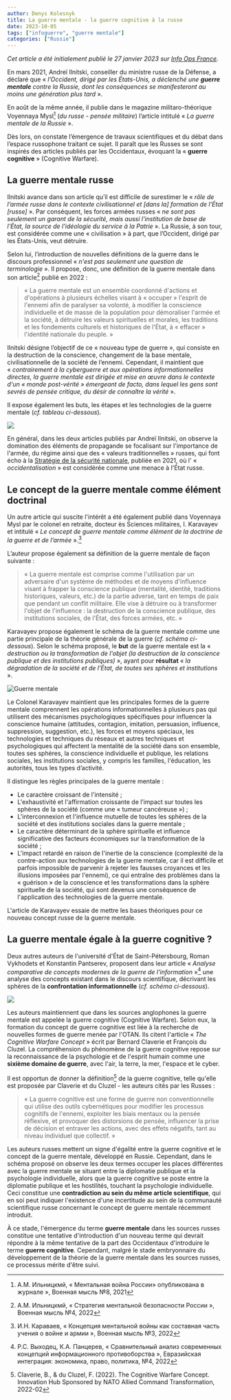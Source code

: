 ```yaml
---
author: Denys Kolesnyk
title: La guerre mentale - la guerre cognitive à la russe
date: 2023-10-05
tags: ["infoguerre", "guerre mentale"]
categories: ["Russie"]
---
```


*Cet article a été initialement publié le 27 janvier 2023 sur [Info Ops France](https://infoops.fr/posts/la-guerre-mentale-la-guerre-cognitive-a-la-russe/).*

En mars 2021, Andreï Ilnitski, conseiller du ministre russe de la Défense, a déclaré que « *l’Occident, dirigé par les États-Unis, a déclenché une **guerre mentale** contre la Russie, dont les conséquences se manifesteront au moins une génération plus tard* ».

En août de la même année, il publie dans le magazine militaro-théorique Voyennaya Mysl[^1] (*du russe - pensée militaire*) l’article intitulé « *La guerre mentale de la Russie* ».

Dès lors, on constate l’émergence de travaux scientifiques et du débat dans l’espace russophone traitant ce sujet. Il paraît que les Russes se sont inspirés des articles publiés par les Occidentaux, évoquant la « **guerre cognitive** » (Cognitive Warfare).

## La guerre mentale russe

Ilnitski avance dans son article qu’il est difficile de surestimer le « *rôle de l’armée russe dans le contexte civilisationnel et \[dans la] formation de l’État \[russe]* ». Par conséquent, les forces armées russes « *ne sont pas seulement un garant de la sécurité, mais aussi l'institution de base de l'État, la source de l'idéologie du service à la Patrie* ». La Russie, à son tour, est considérée comme une « civilisation » à part, que l’Occident, dirigé par les États-Unis, veut détruire.

Selon lui, l’introduction de nouvelles définitions de la guerre dans le discours professionnel « *n'est pas seulement une question de terminologie* ». Il propose, donc, une définition de la guerre mentale dans son article[^2] publié en 2022 :

> « La guerre mentale est un ensemble coordonné d'actions et d'opérations à plusieurs échelles visant à « occuper » l'esprit de l'ennemi afin de paralyser sa volonté, à modifier la conscience individuelle et de masse de la population pour démoraliser l'armée et la société, à détruire les valeurs spirituelles et morales, les traditions et les fondements culturels et historiques de l'État, à « effacer » l'identité nationale du peuple. »

Ilnitski désigne l’objectif de ce « nouveau type de guerre », qui consiste en la destruction de la conscience, changement de la base mentale, civilisationnelle de la société de l’ennemi. Cependant, il maintient que « *contrairement à la cyberguerre et aux opérations informationnelles directes, la guerre mentale est dirigée et mise en œuvre dans le contexte d'un « monde post-vérité » émergeant de facto, dans lequel les gens sont sevrés de pensée critique, du désir de connaître la vérité* ».

Il expose également les buts, les étapes et les technologies de la guerre mentale (*cf. tableau ci-dessous*).

![](/images/tableau-buts-guerre-mentale.jpg)

En général, dans les deux articles publiés par Andreï Ilnitski, on observe la domination des éléments de propagande se focalisant sur l'importance de l'armée, du régime ainsi que des « valeurs traditionnelles » russes, qui font écho à la [Stratégie de la sécurité nationale](https://kolesnyk.fr/posts/la-russie-se-dote-dune-nouvelle-strategie-de-la-securite-nationale/), publiée en 2021, où l' « *occidentalisation* » est considérée comme une menace à l'État russe.

## Le concept de la guerre mentale comme élément doctrinal

Un autre article qui suscite l'intérêt a été également publié dans Voyennaya Mysl par le colonel en retraite, docteur ès Sciences militaires, I. Karavayev et intitulé « *Le concept de guerre mentale comme élément de la doctrine de la guerre et de l’armée* ».[^3]

L’auteur propose également sa définition de la guerre mentale de façon suivante :

> « La guerre mentale est comprise comme l'utilisation par un adversaire d'un système de méthodes et de moyens d'influence visant à frapper la conscience publique (mentalité, identité, traditions historiques, valeurs, etc.) de la partie adverse, tant en temps de paix que pendant un conflit militaire. Elle vise à détruire ou à transformer l'objet de l'influence : la destruction de la conscience publique, des institutions sociales, de l'État, des forces armées, etc. »

Karavayev propose également le schéma de la guerre mentale comme une partie principale de la théorie générale de la guerre (*cf. schéma ci-dessous*). Selon le schéma proposé, le **but** de la guerre mentale est la « *destruction ou la transformation de l'objet (la destruction de la conscience publique et des institutions publiques)* », ayant pour **résultat** « *la dégradation de la société et de l'État, de toutes ses sphères et institutions* ».

![Guerre mentale](/images/guerre_mentale_chart.jpg)

Le Colonel Karavayev maintient que les principales formes de la guerre mentale comprennent les opérations informationnelles à plusieurs pas qui utilisent des mécanismes psychologiques spécifiques pour influencer la conscience humaine (attitudes, contagion, imitation, persuasion, influence, suppression, suggestion, etc.), les forces et moyens spéciaux, les technologies et techniques du réseaux et autres techniques et psychologiques qui affectent la mentalité de la société dans son ensemble, toutes ses sphères, la conscience individuelle et publique, les relations sociales, les institutions sociales, y compris les familles, l'éducation, les autorités, tous les types d’activité.

Il distingue les règles principales de la guerre mentale :

* Le caractère croissant de l'intensité ;
* L'exhaustivité et l'affirmation croissante de l’impact sur toutes les sphères de la société (comme une « tumeur cancéreuse ») ;
* L'interconnexion et l'influence mutuelle de toutes les sphères de la société et des institutions sociales dans la guerre mentale ;
* Le caractère déterminant de la sphère spirituelle et influence significative des facteurs économiques sur la transformation de la société ;
* L'impact retardé en raison de l'inertie de la conscience (complexité de la contre-action aux technologies de la guerre mentale, car il est difficile et parfois impossible de parvenir à rejeter les fausses croyances et les illusions imposées par l'ennemi), ce qui entraîne des problèmes dans la « guérison » de la conscience et les transformations dans la sphère spirituelle de la société, qui sont devenus une conséquence de l'application des technologies de la guerre mentale.

L'article de Karavayev essaie de mettre les bases théoriques pour ce nouveau concept russe de la guerre mentale.

## La guerre mentale égale à la guerre cognitive ?

Deux autres auteurs de l'université d'État de Saint-Pétersbourg, Roman Vykhodets et Konstantin Pantserev, proposent dans leur article « *Analyse comparative de concepts modernes de la guerre de l'information* »[^4] une analyse des concepts existant dans le discours scientifique, décrivant les sphères de la **confrontation informationnelle** (*cf. schéma ci-dessous*).

![](/images/spheres-confrontation-informationnelle.jpg)

Les auteurs maintiennent que dans les sources anglophones la guerre mentale est appelée la guerre cognitive (Cognitive Warfare). Selon eux, la formation du concept de guerre cognitive est liée à la recherche de nouvelles formes de guerre menée par l'OTAN. Ils citent l'article « *The Cognitive Warfare Concept* » écrit par Bernard Claverie et François du Cluzel. La compréhension du phénomène de la guerre cognitive repose sur la reconnaissance de la psychologie et de l'esprit humain comme une **sixième domaine de guerre**, avec l'air, la terre, la mer, l'espace et le cyber.

Il est opportun de donner la définition[^5] de la guerre cognitive, telle qu'elle est proposée par Claverie et du Cluzel - les auteurs cités par les Russes :

> « La guerre cognitive est une forme de guerre non conventionnelle qui utilise des outils cybernétiques pour modifier les processus cognitifs de l'ennemi, exploiter les biais mentaux ou la pensée réflexive, et provoquer des distorsions de pensée, influencer la prise de décision et entraver les actions, avec des effets négatifs, tant au niveau individuel que collectif. »

Les auteurs russes mettent un signe d'égalité entre la guerre cognitive et le concept de la guerre mentale, développé en Russie. Cependant, dans le schéma proposé on observe les deux termes occuper les places différentes avec la guerre mentale se situant entre la diplomatie publique et la psychologie individuelle, alors que la guerre cognitive se poste entre la diplomatie publique et les hostilités, touchant la psychologie individuelle. Ceci constitue une **contradiction au sein du même article scientifique**, qui en soi peut indiquer l'existence d'une incertitude au sein de la communauté scientifique russe concernant le concept de guerre mentale récemment introduit.

À ce stade, l'émergence du terme **guerre mentale** dans les sources russes constitue une tentative d'introduction d'un nouveau terme qui devrait répondre à la même tentative de la part des Occidentaux d'introduire le terme **guerre cognitive**. Cependant, malgré le stade embryonnaire du développement de la théorie de la guerre mentale dans les sources russes, ce processus mérite d'être suivi.

[^1]: А.М. Ильницкмй, « Ментальная война России» опубликована в журнале », Военная мысль №8, 2021
[^2]: А.М. Ильницкмй, « Стратегия ментальной безопасности России », Военная мысль №4, 2022
[^3]: И.Н. Караваев, « Концепция ментальной войны как составная часть учения о войне и армии », Военная мысль №3, 2022
[^4]: Р.С. Выходец, К.А. Панцерев, « Сравнительный анализ современных концепций информационного противоборства », Евразийская интеграция: экономика, право, политика, №4, 2022
[^5]: Claverie, B., & du Cluzel, F. (2022). The Cognitive Warfare Concept. Innovation Hub Sponsored by NATO Allied Command Transformation, 2022-02